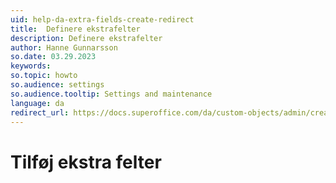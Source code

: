 ```yaml
---
uid: help-da-extra-fields-create-redirect
title:  Definere ekstrafelter
description: Definere ekstrafelter
author: Hanne Gunnarsson
so.date: 03.29.2023
keywords: 
so.topic: howto
so.audience: settings
so.audience.tooltip: Settings and maintenance
language: da
redirect_url: https://docs.superoffice.com/da/custom-objects/admin/create-extra-field.html
---
```


# Tilføj ekstra felter

